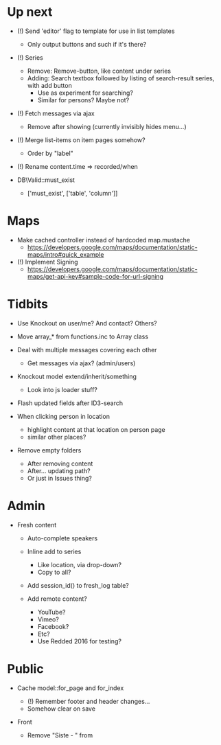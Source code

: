 Up next
===

- (!) Send 'editor' flag to template for use in list templates
	- Only output buttons and such if it's there?

- (!) Series
	- Remove: Remove-button, like content under series
	- Adding: Search textbox followed by listing of search-result series, with add button
		- Use as experiment for searching?
		- Similar for persons? Maybe not?

- (!) Fetch messages via ajax
	- Remove after showing (currently invisibly hides menu...)

- (!) Merge list-items on item pages somehow?
	- Order by "label"

- (!) Rename content.time => recorded/when

- DB\Valid::must_exist
	- ['must_exist', ['table', 'column']]



Maps
===
- Make cached controller instead of hardcoded map.mustache
	- https://developers.google.com/maps/documentation/static-maps/intro#quick_example
- (!) Implement Signing
	- https://developers.google.com/maps/documentation/static-maps/get-api-key#sample-code-for-url-signing


Tidbits
===

- Use Knockout on user/me? And contact? Others?

- Move array_* from functions.inc to Array class

- Deal with multiple messages covering each other
	- Get messages via ajax? (admin/users)
	
- Knockout model extend/inherit/something
	- Look into js loader stuff?

- Flash updated fields after ID3-search

- When clicking person in location
	- highlight content at that location on person page
	- similar other places?

- Remove empty folders
	- After removing content
	- After... updating path?
	- Or just in Issues thing?



Admin
===

- Fresh content
	- Auto-complete speakers
	- Inline add to series
		- Like location, via drop-down?
		- Copy to all?	

	- Add session_id() to fresh_log table?

	- Add remote content?
		- YouTube?
		- Vimeo?
		- Facebook?
		- Etc?
		- Use Redded 2016 for testing?



Public
===

- Cache model::for_page and for_index
	- (!) Remember footer and header changes...
	- Somehow clear on save

- Front
	- Remove "Siste - " from <title>
	- Searchbar on top
		- Search for both content and series?
		- Result replaces latest content
	- Latest content
		- Fetch more link/button


- (!) Show content length AND speaker
	- How to get smoothly in person/series/location listings?


- Content
		- Add files (select from new)
		- Add to / Remove from series
	- Choose large/medium/small by comparing bitrate of same type

- File
	- Generate name from content
		- "Speaker - Title (time, etc.?)"

- RSS Feed
	- Latest content (created)
	- Latest sermon (recorded)
	- Series
	- Person?


- Search
	- In titles and descriptions?
	- Include speakers and series?
		- Like iMDB: Speakers, Series, Content (hide empty sections)
	- Full text index?
		- http://stackoverflow.com/a/11144591/39321

- Embedding and Sharing
	- Embed
		- Player for series/content/file?
	- Sharing
		- Facebook meta-data

- Sitemap.xml
	- Post to engines

- Time?
	- List by year/month
	- Choose between created/recorded



Profile?
===

- Add timestamps
	- Created timestamp
	- Verified timestamp
		- Set on email verification
		- Delete accounts not verified? (where !verified and created vs now())
- Add last_login / login_log?
- MyFavorites? (favorite_series_id =>)
- MySeries? (series.owner != null)



RelationalSql extends Sql
===

- (?) Add() / Remove()
	- Add dirty rel for save
- (?) Save()
	- Currently handled manually in models...
- (?) Load with()
	- Group by?
	- key:foo?
	- stream with yield and manual pdo "fetcher"?
	- Query()->stream(...$with)
		- implode(', ', map($rel_columns, (c) => "$rel.$c AS :$rel:$c"))
			- Or just use $self.$c and $rel.$c?
		- Load/Handle relationships?
			- If class is RelationalSql
